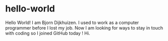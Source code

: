 # hello-world
Hello World!
I am Bjorn Dijkhuizen.
I used to work as a computer programmer before I lost my job.
Now I am looking for ways to stay in touch with coding so I joined GitHub today !
Hi.
